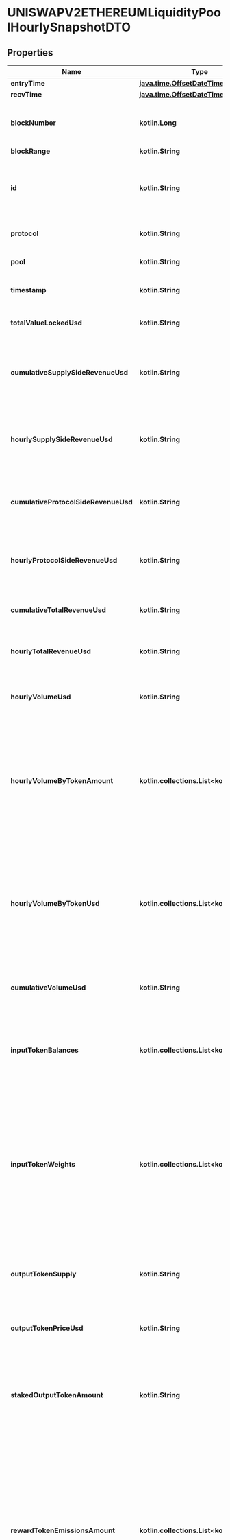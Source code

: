 
# UNISWAPV2ETHEREUMLiquidityPoolHourlySnapshotDTO

## Properties
Name | Type | Description | Notes
------------ | ------------- | ------------- | -------------
**entryTime** | [**java.time.OffsetDateTime**](java.time.OffsetDateTime.md) |  |  [optional]
**recvTime** | [**java.time.OffsetDateTime**](java.time.OffsetDateTime.md) |  |  [optional]
**blockNumber** | **kotlin.Long** | Number of block in which entity was recorded. |  [optional]
**blockRange** | **kotlin.String** |  |  [optional]
**id** | **kotlin.String** | (smart contract address of the pool)-(# of hours since Unix epoch time) |  [optional]
**protocol** | **kotlin.String** | The protocol this snapshot belongs to |  [optional]
**pool** | **kotlin.String** | The pool this snapshot belongs to |  [optional]
**timestamp** | **kotlin.String** | Timestamp of this snapshot |  [optional]
**totalValueLockedUsd** | **kotlin.String** | Current TVL (Total Value Locked) of this pool |  [optional]
**cumulativeSupplySideRevenueUsd** | **kotlin.String** | All revenue generated by the liquidity pool, accrued to the supply side. |  [optional]
**hourlySupplySideRevenueUsd** | **kotlin.String** | Hourly revenue generated by the liquidity pool, accrued to the supply side. |  [optional]
**cumulativeProtocolSideRevenueUsd** | **kotlin.String** | All revenue generated by the liquidity pool, accrued to the protocol. |  [optional]
**hourlyProtocolSideRevenueUsd** | **kotlin.String** | Hourly revenue generated by the liquidity pool, accrued to the protocol. |  [optional]
**cumulativeTotalRevenueUsd** | **kotlin.String** | All revenue generated by the liquidity pool. |  [optional]
**hourlyTotalRevenueUsd** | **kotlin.String** | Hourly revenue generated by the liquidity pool. |  [optional]
**hourlyVolumeUsd** | **kotlin.String** | All trade volume occurred in a given hour, in USD |  [optional]
**hourlyVolumeByTokenAmount** | **kotlin.collections.List&lt;kotlin.String&gt;** | All trade volume occurred in a given hour for a specific input token, in native amount. The ordering should be the same as the pool&#39;s &#39;inputTokens&#39; field. |  [optional]
**hourlyVolumeByTokenUsd** | **kotlin.collections.List&lt;kotlin.String&gt;** | All trade volume occurred in a given hour for a specific input token, in native amount. The ordering should be the same as the pool&#39;s &#39;inputTokens&#39; field. |  [optional]
**cumulativeVolumeUsd** | **kotlin.String** | All historical trade volume occurred in this pool, in USD |  [optional]
**inputTokenBalances** | **kotlin.collections.List&lt;kotlin.String&gt;** | Amount of input tokens in the pool. The ordering should be the same as the pool&#39;s &#x60;inputTokens&#x60; field |  [optional]
**inputTokenWeights** | **kotlin.collections.List&lt;kotlin.String&gt;** | Weights of input tokens in the liquidity pool in percentage values. For example, 50/50 for Uniswap pools, 48.2/51.8 for a Curve pool, 10/10/80 for a Balancer pool |  [optional]
**outputTokenSupply** | **kotlin.String** | Total supply of output token. Note that certain DEXes don&#39;t have an output token (e.g. Bancor) |  [optional]
**outputTokenPriceUsd** | **kotlin.String** | Price per share of output token in USD |  [optional]
**stakedOutputTokenAmount** | **kotlin.String** | Total supply of output tokens that are staked (usually in the MasterChef contract). Used to calculate reward APY. |  [optional]
**rewardTokenEmissionsAmount** | **kotlin.collections.List&lt;kotlin.String&gt;** | Per-block reward token emission as of the current block normalized to a day (not hour), in token&#39;s native amount. This should be ideally calculated as the theoretical rate instead of the realized amount. |  [optional]
**rewardTokenEmissionsUsd** | **kotlin.collections.List&lt;kotlin.String&gt;** | Per-block reward token emission as of the current block normalized to a day (not hour), in USD value. This should be ideally calculated as the theoretical rate instead of the realized amount. |  [optional]



